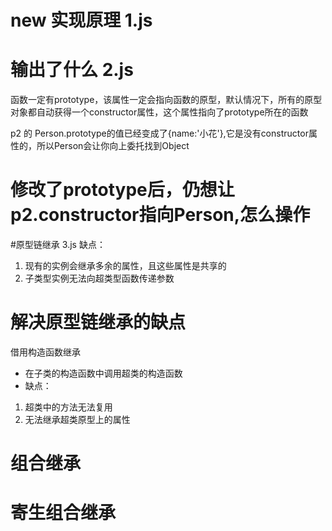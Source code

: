 # new 实现原理 1.js

# 输出了什么 2.js
函数一定有prototype，该属性一定会指向函数的原型，默认情况下，所有的原型对象都自动获得一个constructor属性，这个属性指向了prototype所在的函数

p2 的 Person.prototype的值已经变成了{name:'小花'},它是没有constructor属性的，所以Person会让你向上委托找到Object

# 修改了prototype后，仍想让p2.constructor指向Person,怎么操作

#原型链继承 3.js
缺点：
  1. 现有的实例会继承多余的属性，且这些属性是共享的
  2. 子类型实例无法向超类型函数传递参数

# 解决原型链继承的缺点
借用构造函数继承
 - 在子类的构造函数中调用超类的构造函数
 - 缺点：
  1. 超类中的方法无法复用
  2. 无法继承超类原型上的属性

# 组合继承


# 寄生组合继承